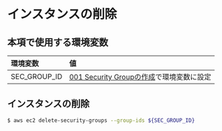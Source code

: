 # インスタンスの削除

## 本項で使用する環境変数

|環境変数|値|
|:--|:--|
|SEC_GROUP_ID|[001 Security Groupの作成](/ec2/001_create_security.md)で環境変数に設定|

## インスタンスの削除

```bash
$ aws ec2 delete-security-groups --group-ids ${SEC_GROUP_ID}
```
